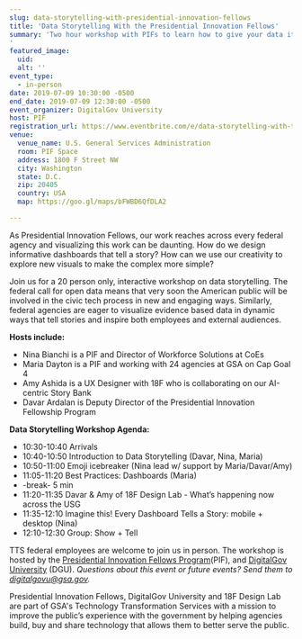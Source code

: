 ```yaml
---
slug: data-storytelling-with-presidential-innovation-fellows
title: 'Data Storytelling With the Presidential Innovation Fellows'
summary: 'Two hour workshop with PIFs to learn how to give your data its best story possible&#46; 
'
featured_image: 
  uid: 
  alt: ''
event_type: 
  - in-person
date: 2019-07-09 10:30:00 -0500
end_date: 2019-07-09 12:30:00 -0500
event_organizer: DigitalGov University
host: PIF
registration_url: https://www.eventbrite.com/e/data-storytelling-with-the-presidential-innovation-fellows-registration-63280252940
venue: 
  venue_name: U.S. General Services Administration
  room: PIF Space
  address: 1800 F Street NW
  city: Washington
  state: D.C.
  zip: 20405
  country: USA
  map: https://goo.gl/maps/bFWBD6QfDLA2

---
```



As Presidential Innovation Fellows, our work reaches across every federal agency and visualizing this work can be daunting. How do we design informative dashboards that tell a story? How can we use our creativity to explore new visuals to make the complex more simple?

Join us for a 20 person only, interactive workshop on data storytelling. The federal call for open data means that very soon the American public will be involved in the civic tech process in new and engaging ways. Similarly, federal agencies are eager to visualize evidence based data in dynamic ways that tell stories and inspire both employees and external audiences.

**Hosts include:** 

* Nina Bianchi is a PIF and Director of Workforce Solutions at CoEs
* Maria Dayton is a PIF and working with 24 agencies at GSA on Cap Goal 4
* Amy Ashida is a UX Designer with 18F who is collaborating on our AI-centric Story Bank
* Davar Ardalan is Deputy Director of the Presidential Innovation Fellowship Program 

**Data Storytelling Workshop Agenda:**

* 10:30-10:40 Arrivals 
* 10:40-10:50 Introduction to Data Storytelling (Davar, Nina, Maria)
* 10:50-11:00 Emoji icebreaker (Nina lead w/ support by Maria/Davar/Amy)
* 11:05-11:20 Best Practices: Dashboards (Maria)
* -break- 5 min
* 11:20-11:35 Davar & Amy of 18F Design Lab - What’s happening now across the USG
* 11:35-12:10 Imagine this! Every Dashboard Tells a Story: mobile + desktop (Nina)
* 12:10-12:30 Group: Show + Tell

TTS federal employees are welcome to join us in person. The workshop is hosted by the [Presidential Innovation Fellows Program](https://www.gsa.gov/about-us/organization/federal-acquisition-service/technology-transformation-services/office-of-presidential-innovation-fellows)(PIF), and [DigitalGov University](https://digital.gov/digitalgov-university/) (DGU).
*Questions about this event or future events? Send them to [digitalgovu@gsa.gov](mailto:digitalgovu@gsa.gov).*

Presidential Innovation Fellows, DigitalGov University and 18F Design Lab are part of GSA's Technology Transformation Services with a mission to improve the public’s experience with the government by helping agencies build, buy and share technology that allows them to better serve the public.
